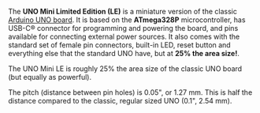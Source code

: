 <FeatureDescription>

The **UNO Mini Limited Edition (LE)** is a miniature version of the classic <a href="/hardware/uno-rev3">Arduino UNO board</a>. It is based on the **ATmega328P** microcontroller, has USB-C® connector for programming and powering the board, and pins available for connecting external power sources. It also comes with the standard set of female pin connectors, built-in LED, reset button and everything else that the standard UNO have, but at **25% the area size!**.

</FeatureDescription>

<FeatureList>

<Feature title="Tiny Form Factor" image="uno-form-factor">

The UNO Mini LE is roughly 25% the area size of the classic UNO board (but equally as powerful).
<FeatureWrapper>
  <FeatureLink variant="primary" title="Documentation" url="/tutorials/uno-mini-le/uno-mini-le-guide"/>
</FeatureWrapper>
</Feature>

<Feature title="Pin Header Pitch" image="hw-pin">

The pitch (distance between pin holes) is 0.05", or 1.27 mm. This is half the distance compared to the classic, regular sized UNO (0.1", 2.54 mm).

</Feature>

</FeatureList>
